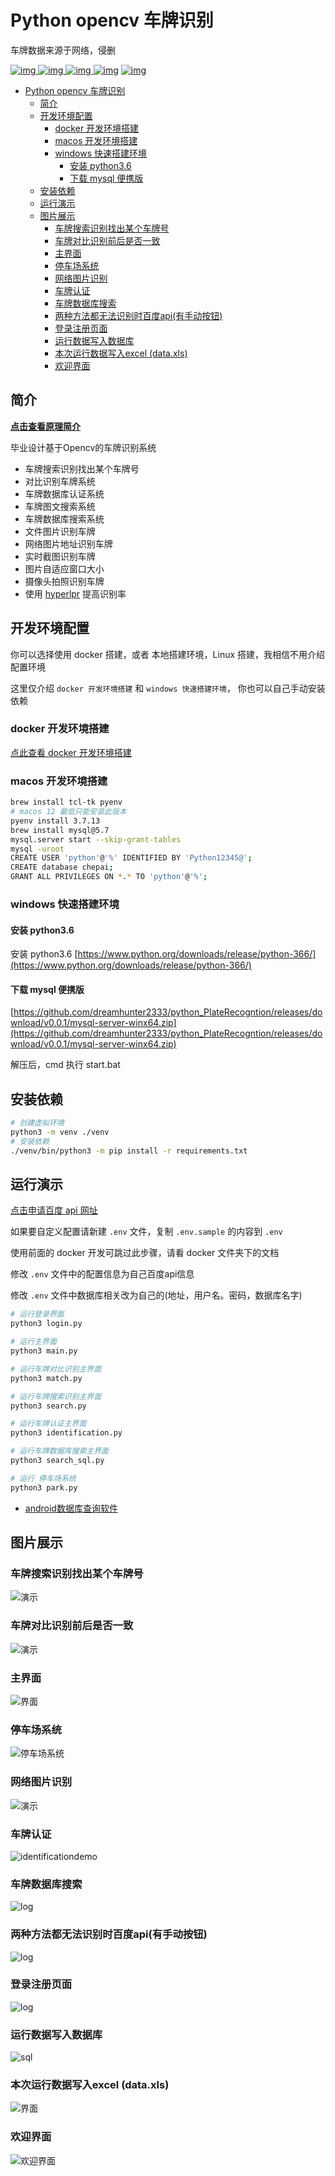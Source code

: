 # Python opencv 车牌识别

车牌数据来源于网络，侵删

[![img](https://img.shields.io/github/stars/dreamhunter2333/python_PlateRecogntion.svg?logoColor=blue&style=for-the-badge) ![img](https://img.shields.io/github/forks/dreamhunter2333/python_PlateRecogntion.svg?logoColor=blue&style=for-the-badge) ![img](https://img.shields.io/github/last-commit/dreamhunter2333/python_PlateRecogntion.svg?color=blue&style=for-the-badge) ![img](https://img.shields.io/badge/python-3-blue.svg?style=for-the-badge)](https://github.com/dreamhunter2333/python_PlateRecogntion)
[![img](https://img.shields.io/badge/link-996.icu-red.svg?style=for-the-badge)](https://github.com/996icu/996.ICU)

- [Python opencv 车牌识别](#python-opencv-车牌识别)
  - [简介](#简介)
  - [开发环境配置](#开发环境配置)
    - [docker 开发环境搭建](#docker-开发环境搭建)
    - [macos 开发环境搭建](#macos-开发环境搭建)
    - [windows 快速搭建环境](#windows-快速搭建环境)
      - [安装 python3.6](#安装-python36)
      - [下载 mysql 便携版](#下载-mysql-便携版)
  - [安装依赖](#安装依赖)
  - [运行演示](#运行演示)
  - [图片展示](#图片展示)
    - [车牌搜索识别找出某个车牌号](#车牌搜索识别找出某个车牌号)
    - [车牌对比识别前后是否一致](#车牌对比识别前后是否一致)
    - [主界面](#主界面)
    - [停车场系统](#停车场系统)
    - [网络图片识别](#网络图片识别)
    - [车牌认证](#车牌认证)
    - [车牌数据库搜索](#车牌数据库搜索)
    - [两种方法都无法识别时百度api(有手动按钮)](#两种方法都无法识别时百度api有手动按钮)
    - [登录注册页面](#登录注册页面)
    - [运行数据写入数据库](#运行数据写入数据库)
    - [本次运行数据写入excel (data.xls)](#本次运行数据写入excel-dataxls)
    - [欢迎界面](#欢迎界面)

## 简介

**[点击查看原理简介](doc/doc.md)**

毕业设计基于Opencv的车牌识别系统

- 车牌搜索识别找出某个车牌号
- 对比识别车牌系统
- 车牌数据库认证系统
- 车牌图文搜索系统
- 车牌数据库搜索系统
- 文件图片识别车牌
- 网络图片地址识别车牌
- 实时截图识别车牌
- 图片自适应窗口大小
- 摄像头拍照识别车牌
- 使用 [hyperlpr](https://github.com/zeusees/HyperLPR) 提高识别率

## 开发环境配置

你可以选择使用 docker 搭建，或者 本地搭建环境，Linux 搭建，我相信不用介绍配置环境

这里仅介绍 `docker 开发环境搭建` 和 `windows 快速搭建环境`， 你也可以自己手动安装依赖

### docker 开发环境搭建

[点此查看 docker 开发环境搭建](/docker/readme.md)

### macos 开发环境搭建

```bash
brew install tcl-tk pyenv
# macos 12 最低只能安装此版本
pyenv install 3.7.13
brew install mysql@5.7
mysql.server start --skip-grant-tables
mysql -uroot
CREATE USER 'python'@'%' IDENTIFIED BY 'Python12345@';
CREATE database chepai;
GRANT ALL PRIVILEGES ON *.* TO 'python'@'%';
```

### windows 快速搭建环境

#### 安装 python3.6

安装 python3.6 [https://www.python.org/downloads/release/python-366/](https://www.python.org/downloads/release/python-366/)

#### 下载 mysql 便携版

[https://github.com/dreamhunter2333/python_PlateRecogntion/releases/download/v0.0.1/mysql-server-winx64.zip](https://github.com/dreamhunter2333/python_PlateRecogntion/releases/download/v0.0.1/mysql-server-winx64.zip)

解压后，cmd 执行 start.bat

## 安装依赖

``` bash
# 创建虚拟环境
python3 -m venv ./venv
# 安装依赖
./venv/bin/python3 -m pip install -r requirements.txt
```

## 运行演示

[点击申请百度 api 网址](https://cloud.baidu.com/product/ocr)

如果要自定义配置请新建 `.env` 文件，复制 `.env.sample` 的内容到 `.env`

使用前面的 docker 开发可跳过此步骤，请看 docker 文件夹下的文档

修改 `.env` 文件中的配置信息为自己百度api信息

修改 `.env` 文件中数据库相关改为自己的(地址，用户名。密码，数据库名字)

``` bash
# 运行登录界面
python3 login.py

# 运行主界面
python3 main.py

# 运行车牌对比识别主界面
python3 match.py

# 运行车牌搜索识别主界面
python3 search.py

# 运行车牌认证主界面
python3 identification.py

# 运行车牌数据库搜索主界面
python3 search_sql.py

# 运行 停车场系统
python3 park.py
```

- [android数据库查询软件](https://github.com/dreamhunter2333/android_sql)

## 图片展示

### 车牌搜索识别找出某个车牌号

![演示](pic/searchpic.png)

### 车牌对比识别前后是否一致

![演示](pic/duibi.gif)

### 主界面

![界面](pic/4.png)

### 停车场系统

![停车场系统](pic/park.png)

### 网络图片识别

![演示](pic/3.png)

### 车牌认证

![identificationdemo](pic/identificationdemo.png)

### 车牌数据库搜索

![log](pic/search_sql.png)

### 两种方法都无法识别时百度api(有手动按钮)

![log](pic/api.png)

### 登录注册页面

![log](pic/log.gif)

### 运行数据写入数据库

![sql](pic/sql.png)

### 本次运行数据写入excel (data.xls)

![界面](pic/1.png)

### 欢迎界面

![欢迎界面](pic/2.png)

